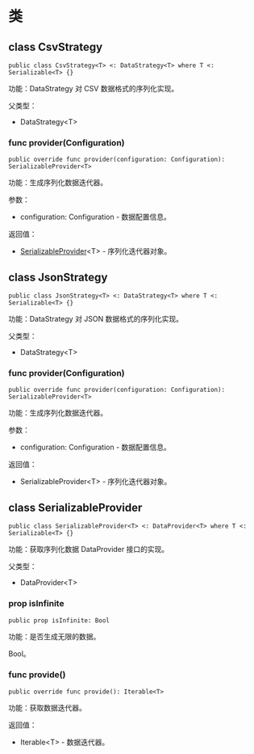 # 类

## class CsvStrategy

```cangjie
public class CsvStrategy<T> <: DataStrategy<T> where T <: Serializable<T> {}
```

功能：DataStrategy 对 CSV 数据格式的序列化实现。

父类型：

- DataStrategy\<T>

### func provider(Configuration)

```cangjie
public override func provider(configuration: Configuration): SerializableProvider<T>
```

功能：生成序列化数据迭代器。

参数：

- configuration: Configuration - 数据配置信息。

返回值：

- [SerializableProvider](#class-serializableprovider)\<T> - 序列化迭代器对象。

## class JsonStrategy

```cangjie
public class JsonStrategy<T> <: DataStrategy<T> where T <: Serializable<T> {}
```

功能：DataStrategy 对 JSON 数据格式的序列化实现。

父类型：

- DataStrategy\<T>

### func provider(Configuration)

```cangjie
public override func provider(configuration: Configuration): SerializableProvider<T>
```

功能：生成序列化数据迭代器。

参数：

- configuration: Configuration - 数据配置信息。

返回值：

- SerializableProvider\<T> - 序列化迭代器对象。

## class SerializableProvider

```cangjie
public class SerializableProvider<T> <: DataProvider<T> where T <: Serializable<T> {}
```

功能：获取序列化数据 DataProvider 接口的实现。

父类型：

- DataProvider\<T>

### prop isInfinite

```cangjie
public prop isInfinite: Bool
```

功能：是否生成无限的数据。

Bool。

### func provide()

```cangjie
public override func provide(): Iterable<T> 
```

功能：获取数据迭代器。

返回值：

- Iterable\<T> - 数据迭代器。
